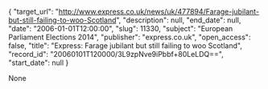 {
  "target_url": "http://www.express.co.uk/news/uk/477894/Farage-jubilant-but-still-failing-to-woo-Scotland", 
  "description": null, 
  "end_date": null, 
  "date": "2006-01-01T12:00:00", 
  "slug": 11330, 
  "subject": "European Parliament Elections 2014", 
  "publisher": "express.co.uk", 
  "open_access": false, 
  "title": "Express: Farage jubilant but still failing to woo Scotland", 
  "record_id": "20060101T120000/3L9zpNve9iPbbf+80LeLDQ==", 
  "start_date": null
}

None